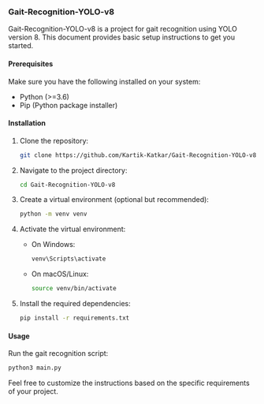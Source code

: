### Gait-Recognition-YOLO-v8

Gait-Recognition-YOLO-v8 is a project for gait recognition using YOLO version 8. This document provides basic setup instructions to get you started.

#### Prerequisites

Make sure you have the following installed on your system:

- Python (>=3.6)
- Pip (Python package installer)

#### Installation

1. Clone the repository:

    ```bash
    git clone https://github.com/Kartik-Katkar/Gait-Recognition-YOLO-v8.git
    ```

2. Navigate to the project directory:

    ```bash
    cd Gait-Recognition-YOLO-v8
    ```

3. Create a virtual environment (optional but recommended):

    ```bash
    python -m venv venv
    ```

4. Activate the virtual environment:

    - On Windows:

        ```bash
        venv\Scripts\activate
        ```

    - On macOS/Linux:

        ```bash
        source venv/bin/activate
        ```

5. Install the required dependencies:

    ```bash
    pip install -r requirements.txt
    ```

#### Usage

Run the gait recognition script:

```bash
python3 main.py
```

Feel free to customize the instructions based on the specific requirements of your project.

